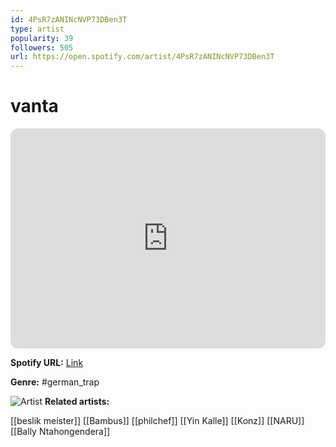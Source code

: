 ```yaml
---
id: 4PsR7zANINcNVP73DBen3T
type: artist
popularity: 39
followers: 505
url: https://open.spotify.com/artist/4PsR7zANINcNVP73DBen3T
---
```

# vanta

<iframe style="border-radius:12px" src="https://open.spotify.com/embed/artist/4PsR7zANINcNVP73DBen3T" width="100%" height="352" frameBorder="0" allowfullscreen="" allow="autoplay; clipboard-write; encrypted-media; fullscreen; picture-in-picture" loading="lazy"></iframe>

**Spotify URL:** [Link](https://open.spotify.com/artist/4PsR7zANINcNVP73DBen3T)

**Genre:**  #german_trap

![Artist](https://i.scdn.co/image/ab6761610000e5eb100cdc661304edd4eff709b2)
**Related artists:**

[[beslik meister]]
[[Bambus]]
[[philchef]]
[[Yin Kalle]]
[[Konz]]
[[NARU]]
[[Bally Ntahongendera]]
